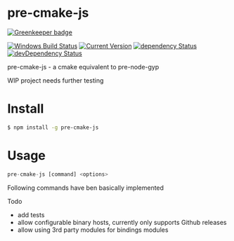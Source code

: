 # pre-cmake-js

[![Greenkeeper badge](https://badges.greenkeeper.io/simon-p-r/pre-cmake-js.svg)](https://greenkeeper.io/)

[![Windows Build Status](https://img.shields.io/appveyor/ci/simon-p-r/pre-cmake-js/master.svg?label=windows&style=flat-square&maxAge=2592000)](https://ci.appveyor.com/project/simon-p-r/pre-cmake-js)
[![Current Version](https://img.shields.io/npm/v/pre-cmake-js.svg?maxAge=1000)](https://www.npmjs.org/package/pre-cmake-js)
[![dependency Status](https://img.shields.io/david/simon-p-r/pre-cmake-js.svg?maxAge=1000)](https://david-dm.org/simon-p-r/pre-cmake-js)
[![devDependency Status](https://img.shields.io/david/dev/simon-p-r/pre-cmake-js.svg?maxAge=1000)](https://david-dm.org/simon-p-r/pre-cmake-js)

pre-cmake-js - a cmake equivalent to pre-node-gyp

WIP project needs further testing


# Install

```bash
$ npm install -g pre-cmake-js
```

# Usage


```js
pre-cmake-js [command] <options>
```

Following commands have ben basically implemented

Todo

* add tests
* allow configurable binary hosts, currently only supports Github releases
* allow using 3rd party modules for bindings modules
